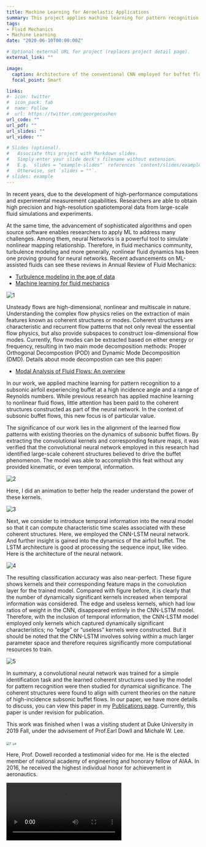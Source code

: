 ```yaml
---
title: Machine Learning for Aeroelastic Applications
summary: This project applies machine learning for pattern recognition to a subsonic airfoil experiencing buffet at a high incidence angle and a range of Reynolds numbers.
tags:
- Fluid Mechanics
- Machine Learning
date: "2020-06-10T00:00:00Z"

# Optional external URL for project (replaces project detail page).
external_link: ""

image:
  caption: Architecture of the conventional CNN employed for buffet flow classification
  focal_point: Smart

links:
#- icon: twitter
#  icon_pack: fab
#  name: Follow
#  url: https://twitter.com/georgecushen
url_code: ""
url_pdf: ""
url_slides: ""
url_video: ""

# Slides (optional).
#   Associate this project with Markdown slides.
#   Simply enter your slide deck's filename without extension.
#   E.g. `slides = "example-slides"` references `content/slides/example-slides.md`.
#   Otherwise, set `slides = ""`.
# slides: example
---
```


In recent years, due to the development of high-performance computations and experimental measurement capabilities. Researchers are able to obtain high precision and high-resolution spatiotemporal data from large-scale fluid simulations and experiments.

At the same time, the advancement of sophisticated algorithms and open source software enables researchers to apply ML to address many challenges. Among them, neural Networks is a powerful tool to simulate nonlinear mapping relationship. Therefore, in fluid mechanics community, turbulence modeling and more generally, nonlinear fluid dynamics has been one proving ground for neural networks. Recent advancements on ML-assisted fluids can see these reviews in Annual Review of Fluid Mechanics:

- [Turbulence modeling in the age of data](https://www.annualreviews.org/doi/10.1146/annurev-fluid-010518-040547)
- [Machine learning for fluid mechanics](https://www.annualreviews.org/doi/abs/10.1146/annurev-fluid-010719-060214)

![1](./photo/1.jpg)

Unsteady flows are high-dimensional, nonlinear and multiscale in nature. Understanding the complex flow physics relies on the extraction of main features known as coherent structures or modes. Coherent structures are characteristic and recurrent flow patterns that not only reveal the essential flow physics, but also provide subspaces to construct low-dimensional flow modes. Currently, flow modes can be extracted based on either energy or frequency, resulting in two main mode decomposition methods: Proper Orthogonal Decompostion (POD) and Dynamic Mode Decomposition (DMD). Details about mode decompostion can see this paper:

- [Modal Analysis of Fluid Flows: An overview](https://arc.aiaa.org/doi/10.2514/1.J056060)

In our work, we applied machine learning for pattern recognition to a subsonic airfoil experiencing buffet at a high incidence angle and a range of Reynolds numbers. While previous research has applied machine learning to nonlinear fluid flows, little attention has been paid to the coherent structures constructed as part of the neural network. In the context of subsonic buffet flows, this new focus is of particular value.

The significance of our work lies in the alignment of the learned flow patterns with existing theories on the dynamics of subsonic buffet flows. By extracting the convolutional kernels and corresponding feature maps, it was verified that the convolutional neural network employed in this research had identified large-scale coherent structures believed to drive the buffet phenomenon. The model was able to accomplish this feat without any provided kinematic, or even temporal, information.

![2](./photo/2.jpg)

Here, I did an animation to better help the reader understand the power of these kernels.

![3](./photo/3.gif)

Next, we consider to introduce temporal information into the neural model so that it can compute characteristic time scales associated with these coherent structures. Here, we employed the CNN-LSTM neural network. And further insight is gained into the dynamics of the airfoil buffet. The LSTM architecture is good at processing the sequence input, like video. Here is the architecture of the neural network.

![4](./photo/4.jpg)

The resulting classification accuracy was also near-perfect. These figure shows kernels and their corresponding feature maps in the convolution layer for the trained model. Compared with figure before, it is clearly that the number of dynamically significant kernels increased when temporal information was considered. The edge and useless kernels, which had low ratios of weight in the CNN, disappeared entirely in the CNN-LSTM model. Therefore, with the inclusion of temporal information, the CNN-LSTM model employed only kernels which captured dynamically significant characteristics; no “edge” or “useless” kernels were constructed. But it should be noted that the CNN-LSTM involves solving within a much larger parameter space and therefore requires significantly more computational resources to train.

![5](./photo/5.jpg)



In summary, a convolutional neural network was trained for a simple identification task and the learned coherent structures used by the model for pattern recognition were then studied for dynamical significance. The coherent structures were found to align with current theories on the nature of high-incidence subsonic buffet flows. In our paper, we have more details to discuss, you can view this paper in my [Publications page](https://shizhengwen.netlify.app/publication/). Currently, this paper is under revision for publication.

This work was finished when I was a visiting student at Duke University in 2019 Fall, under the advisement of Prof.Earl Dowll and Michale W. Lee.

<img src="./photo/7.jpg" alt="7" style="zoom:50%;" />

<img src="./photo/6.jpg" alt="6" style="zoom:40%;" />

Here, Prof. Dowell recorded a testimonial video for me. He is the elected member of national academy of engineering and honorary fellow of AIAA. In 2016, he received the highest individual honor for achievement in aeronautics.

 <video src="./photo/dowellforshizheng.mp4">



